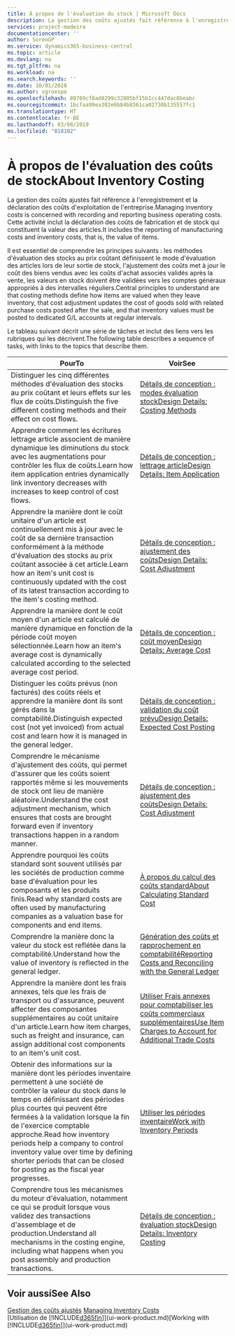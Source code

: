 ```yaml
---
title: À propos de l'évaluation du stock | Microsoft Docs
description: La gestion des coûts ajustés fait référence à l'enregistrement et la déclaration des coûts d'exploitation de l'entreprise. Cette activité inclut la déclaration des coûts de fabrication et de stock qui constituent la valeur des articles.
services: project-madeira
documentationcenter: ''
author: SorenGP
ms.service: dynamics365-business-central
ms.topic: article
ms.devlang: na
ms.tgt_pltfrm: na
ms.workload: na
ms.search.keywords: ''
ms.date: 10/01/2018
ms.author: sgroespe
ms.openlocfilehash: 89769cf8ad8299c32805bf15b1cc447dac8beabc
ms.sourcegitcommit: 1bcfaa99ea302e6b84b8361ca02730b135557fc1
ms.translationtype: HT
ms.contentlocale: fr-BE
ms.lasthandoff: 03/08/2019
ms.locfileid: "818102"
---
```

# <a name="about-inventory-costing"></a><span data-ttu-id="bff2c-104">À propos de l'évaluation des coûts de stock</span><span class="sxs-lookup"><span data-stu-id="bff2c-104">About Inventory Costing</span></span>
<span data-ttu-id="bff2c-105">La gestion des coûts ajustés fait référence à l'enregistrement et la déclaration des coûts d'exploitation de l'entreprise.</span><span class="sxs-lookup"><span data-stu-id="bff2c-105">Managing inventory costs is concerned with recording and reporting business operating costs.</span></span> <span data-ttu-id="bff2c-106">Cette activité inclut la déclaration des coûts de fabrication et de stock qui constituent la valeur des articles.</span><span class="sxs-lookup"><span data-stu-id="bff2c-106">It includes the reporting of manufacturing costs and inventory costs, that is, the value of items.</span></span>  

 <span data-ttu-id="bff2c-107">Il est essentiel de comprendre les principes suivants : les méthodes d'évaluation des stocks au prix coûtant définissent le mode d'évaluation des articles lors de leur sortie de stock, l'ajustement des coûts met à jour le coût des biens vendus avec les coûts d'achat associés validés après la vente, les valeurs en stock doivent être validées vers les comptes généraux appropriés à des intervalles réguliers.</span><span class="sxs-lookup"><span data-stu-id="bff2c-107">Central principles to understand are that costing methods define how items are valued when they leave inventory, that cost adjustment updates the cost of goods sold with related purchase costs posted after the sale, and that inventory values must be posted to dedicated G/L accounts at regular intervals.</span></span>  

 <span data-ttu-id="bff2c-108">Le tableau suivant décrit une série de tâches et inclut des liens vers les rubriques qui les décrivent.</span><span class="sxs-lookup"><span data-stu-id="bff2c-108">The following table describes a sequence of tasks, with links to the topics that describe them.</span></span>   

|<span data-ttu-id="bff2c-109">**Pour**</span><span class="sxs-lookup"><span data-stu-id="bff2c-109">**To**</span></span>|<span data-ttu-id="bff2c-110">**Voir**</span><span class="sxs-lookup"><span data-stu-id="bff2c-110">**See**</span></span>|  
|------------|-------------|  
|<span data-ttu-id="bff2c-111">Distinguer les cinq différentes méthodes d'évaluation des stocks au prix coûtant et leurs effets sur les flux de coûts.</span><span class="sxs-lookup"><span data-stu-id="bff2c-111">Distinguish the five different costing methods and their effect on cost flows.</span></span>|[<span data-ttu-id="bff2c-112">Détails de conception : modes évaluation stock</span><span class="sxs-lookup"><span data-stu-id="bff2c-112">Design Details: Costing Methods</span></span>](design-details-costing-methods.md)|  
|<span data-ttu-id="bff2c-113">Apprendre comment les écritures lettrage article associent de manière dynamique les diminutions du stock avec les augmentations pour contrôler les flux de coûts.</span><span class="sxs-lookup"><span data-stu-id="bff2c-113">Learn how item application entries dynamically link inventory decreases with increases to keep control of cost flows.</span></span>|[<span data-ttu-id="bff2c-114">Détails de conception : lettrage article</span><span class="sxs-lookup"><span data-stu-id="bff2c-114">Design Details: Item Application</span></span>](design-details-item-application.md)|  
|<span data-ttu-id="bff2c-115">Apprendre la manière dont le coût unitaire d'un article est continuellement mis à jour avec le coût de sa dernière transaction conformément à la méthode d'évaluation des stocks au prix coûtant associée à cet article.</span><span class="sxs-lookup"><span data-stu-id="bff2c-115">Learn how an item's unit cost is continuously updated with the cost of its latest transaction according to the item's costing method.</span></span>|[<span data-ttu-id="bff2c-116">Détails de conception : ajustement des coûts</span><span class="sxs-lookup"><span data-stu-id="bff2c-116">Design Details: Cost Adjustment</span></span>](design-details-cost-adjustment.md)|  
|<span data-ttu-id="bff2c-117">Apprendre la manière dont le coût moyen d'un article est calculé de manière dynamique en fonction de la période coût moyen sélectionnée.</span><span class="sxs-lookup"><span data-stu-id="bff2c-117">Learn how an item's average cost is dynamically calculated according to the selected average cost period.</span></span>|[<span data-ttu-id="bff2c-118">Détails de conception : coût moyen</span><span class="sxs-lookup"><span data-stu-id="bff2c-118">Design Details: Average Cost</span></span>](design-details-average-cost.md)|  
|<span data-ttu-id="bff2c-119">Distinguer les coûts prévus (non facturés) des coûts réels et apprendre la manière dont ils sont gérés dans la comptabilité.</span><span class="sxs-lookup"><span data-stu-id="bff2c-119">Distinguish expected cost (not yet invoiced) from actual cost and learn how it is managed in the general ledger.</span></span>|[<span data-ttu-id="bff2c-120">Détails de conception : validation du coût prévu</span><span class="sxs-lookup"><span data-stu-id="bff2c-120">Design Details: Expected Cost Posting</span></span>](design-details-expected-cost-posting.md)|  
|<span data-ttu-id="bff2c-121">Comprendre le mécanisme d'ajustement des coûts, qui permet d'assurer que les coûts soient rapportés même si les mouvements de stock ont lieu de manière aléatoire.</span><span class="sxs-lookup"><span data-stu-id="bff2c-121">Understand the cost adjustment mechanism, which ensures that costs are brought forward even if inventory transactions happen in a random manner.</span></span>|[<span data-ttu-id="bff2c-122">Détails de conception : ajustement des coûts</span><span class="sxs-lookup"><span data-stu-id="bff2c-122">Design Details: Cost Adjustment</span></span>](design-details-cost-adjustment.md)|  
|<span data-ttu-id="bff2c-123">Apprendre pourquoi les coûts standard sont souvent utilisés par les sociétés de production comme base d'évaluation pour les composants et les produits finis.</span><span class="sxs-lookup"><span data-stu-id="bff2c-123">Read why standard costs are often used by manufacturing companies as a valuation base for components and end items.</span></span>|[<span data-ttu-id="bff2c-124">À propos du calcul des coûts standard</span><span class="sxs-lookup"><span data-stu-id="bff2c-124">About Calculating Standard Cost</span></span>](finance-about-calculating-standard-cost.md)|  
|<span data-ttu-id="bff2c-125">Comprendre la manière donc la valeur du stock est reflétée dans la comptabilité.</span><span class="sxs-lookup"><span data-stu-id="bff2c-125">Understand how the value of inventory is reflected in the general ledger.</span></span>|[<span data-ttu-id="bff2c-126">Génération des coûts et rapprochement en comptabilité</span><span class="sxs-lookup"><span data-stu-id="bff2c-126">Reporting Costs and Reconciling with the General Ledger</span></span>](finance-report-costs-and-reconcile-with-the-general-ledger.md)|  
|<span data-ttu-id="bff2c-127">Apprendre la manière dont les frais annexes, tels que les frais de transport ou d'assurance, peuvent affecter des composantes supplémentaires au coût unitaire d'un article.</span><span class="sxs-lookup"><span data-stu-id="bff2c-127">Learn how item charges, such as freight and insurance, can assign additional cost components to an item's unit cost.</span></span>|[<span data-ttu-id="bff2c-128">Utiliser Frais annexes pour comptabiliser les coûts commerciaux supplémentaires</span><span class="sxs-lookup"><span data-stu-id="bff2c-128">Use Item Charges to Account for Additional Trade Costs</span></span>](payables-how-assign-item-charges.md)|  
|<span data-ttu-id="bff2c-129">Obtenir des informations sur la manière dont les périodes inventaire permettent à une société de contrôler la valeur du stock dans le temps en définissant des périodes plus courtes qui peuvent être fermées à la validation lorsque la fin de l'exercice comptable approche.</span><span class="sxs-lookup"><span data-stu-id="bff2c-129">Read how inventory periods help a company to control inventory value over time by defining shorter periods that can be closed for posting as the fiscal year progresses.</span></span>|[<span data-ttu-id="bff2c-130">Utiliser les périodes inventaire</span><span class="sxs-lookup"><span data-stu-id="bff2c-130">Work with Inventory Periods</span></span>](finance-how-to-work-with-inventory-periods.md)|  
|<span data-ttu-id="bff2c-131">Comprendre tous les mécanismes du moteur d'évaluation, notamment ce qui se produit lorsque vous validez des transactions d'assemblage et de production.</span><span class="sxs-lookup"><span data-stu-id="bff2c-131">Understand all mechanisms in the costing engine, including what happens when you post assembly and production transactions.</span></span>|[<span data-ttu-id="bff2c-132">Détails de conception : évaluation stock</span><span class="sxs-lookup"><span data-stu-id="bff2c-132">Design Details: Inventory Costing</span></span>](design-details-inventory-costing.md)|

## <a name="see-also"></a><span data-ttu-id="bff2c-133">Voir aussi</span><span class="sxs-lookup"><span data-stu-id="bff2c-133">See Also</span></span>
<span data-ttu-id="bff2c-134">[Gestion des coûts ajustés](finance-manage-inventory-costs.md)  </span><span class="sxs-lookup"><span data-stu-id="bff2c-134">[Managing Inventory Costs](finance-manage-inventory-costs.md)  </span></span>  
<span data-ttu-id="bff2c-135">[Utilisation de [!INCLUDE[d365fin](includes/d365fin_md.md)]](ui-work-product.md)</span><span class="sxs-lookup"><span data-stu-id="bff2c-135">[Working with [!INCLUDE[d365fin](includes/d365fin_md.md)]](ui-work-product.md)</span></span>
